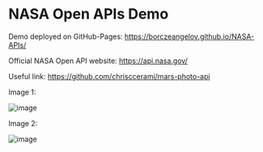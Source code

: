 # NASA Open APIs Demo

Demo deployed on GitHub-Pages: https://borczeangelov.github.io/NASA-APIs/

Official NASA Open API website: https://api.nasa.gov/

Useful link: https://github.com/chrisccerami/mars-photo-api


Image 1:

![image](https://user-images.githubusercontent.com/19744963/164610677-7d33b189-3128-4596-b045-cc15e4b6dad5.png)


Image 2:

![image](https://user-images.githubusercontent.com/19744963/164610781-b7151629-0d6b-46db-bfa1-55385c93d853.png)
